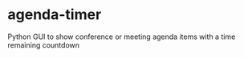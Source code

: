# agenda-timer
Python GUI to show conference or meeting agenda items with a time remaining countdown
